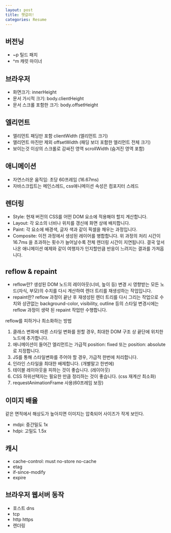 ```yaml
---
layout: post
title: 햇갈려!
categories: Resume
---
```


## 버전닝

- ~p 틸드 패치
- ^m 캐럿 마이너

## 브라우저

- 화면크기: innerHeight
- 문서 가시적 크기: body.clientHeight
- 문서 스크롤 포함한 크기: body.offsetHeight

## 엘리먼트

- 엘리먼트 패딩만 포함 clientWidth (엘리먼트 크기)
- 앨리먼트 마진만 제외 offsetWidth (패딩 보더 포함한 엘리먼트 전체 크기)
- 보이는것 이상의 스크롤로 감싸진 영역 scrollWidth (숨겨진 영역 포함)

## 애니메이션

- 자연스러운 움직임: 초당 60프레임 (16.67ms)
- 자바스크립트는 메인스레드, css애니메이션 속성은 컴포지터 스레드

## 렌더링

- Style: 현재 버전의 CSS를 어떤 DOM 요소에 적용해야 할지 계산합니다.
- Layout: 각 요소의 너비나 위치를 갱신에 화면 상에 배치합니다.
- Paint: 각 요소에 배경색, 글자 색과 같이 픽셀을 채우는 과정입니다.
- Composite: 이전 과정에서 생성된 레이어를 병합합니다. 위 과정의 처리 시간이 16.7ms 을 초과하는 횟수가 늘어날수록 전체 렌더링 시간이 지연됩니다. 결국 앞서 나온 애니메이션 예제와 같이 여행자가 인지할만큼 반응이 느려지는 결과를 가져옵니다.

## reflow & repaint
- reflow란? 생성된 DOM 노드의 레이아웃(너비, 높이 등) 변경 시 영향받는 모든 노드(자식, 부모)의 수치를 다시 계산하여 렌더 트리를 재생성하는 작업입니다.
- repaint란? reflow 과정이 끝난 후 재생성된 렌더 트리를 다시 그리는 작업으로 수치와 상관없는 background-color, visibility, outline 등의 스타일 변경시에는 reflow 과정이 생략 된 repaint 작업만 수행합니다.

reflow를 피하거나 최소화하는 방법
1. 클래스 변화에 따른 스타일 변화를 원할 경우, 최대한 DOM 구조 상 끝단에 위치한 노드에 추가합니다.
2. 애니메이션이 들어간 엘리먼트는 가급적 position: fixed 또는 position: absolute로 지정합니다.
3. JS를 통해 스타일변화를 주어야 할 경우, 가급적 한번에 처리합니다.
4. 인라인 스타일을 최대한 배제합니다. (개별말고 한번에)
5. 테이블 레이아웃을 피하는 것이 좋습니다. (레이아웃)
6. CSS 하위선택자는 필요한 만큼 정리하는 것이 좋습니다. (css 재계산 최소화)
7. requestAnimationFrame 사용(60프레임 보장)

## 이미지 배율
같은 면적에서 해상도가 높아지면 이미지는 압축되어 사이즈가 작게 보인다.

- mdpi: 중간밀도 1x
- hdpi: 고밀도 1.5x

## 캐시
- cache-control: must no-store no-cache
- etag
- if-since-modify
- expire

## 브라우저 웹서버 동작
- 호스트 dns
- tcp
- http https
- 렌더링
